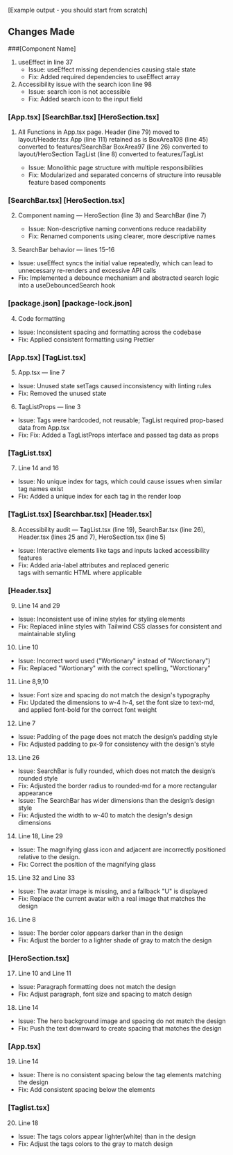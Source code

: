 [Example output - you should start from scratch]

## Changes Made

###[Component Name]

1. useEffect in line 37
   - Issue: useEffect missing dependencies causing stale state
   - Fix: Added required dependencies to useEffect array
2. Accessibility issue with the search icon line 98
   - Issue: search icon is not accessible
   - Fix: Added search icon to the input field

### [App.tsx] [SearchBar.tsx] [HeroSection.tsx]

1. All Functions in App.tsx page.
   Header (line 79) moved to layout/Header.tsx
   App (line 111) retained as is
   BoxArea108 (line 45) converted to features/SearchBar
   BoxArea97 (line 26) converted to layout/HeroSection
   TagList (line 8) converted to features/TagList

   - Issue: Monolithic page structure with multiple responsibilities
   - Fix: Modularized and separated concerns of structure into reusable feature based components

### [SearchBar.tsx]  [HeroSection.tsx]

2. Component naming — HeroSection (line 3) and SearchBar (line 7)
   - Issue: Non-descriptive naming conventions reduce readability
   - Fix: Renamed components using clearer, more descriptive names

3. SearchBar behavior — lines 15–16
- Issue: useEffect syncs the initial value repeatedly, which can lead to unnecessary re-renders and     excessive API calls
- Fix: Implemented a debounce mechanism and abstracted search logic into a useDebouncedSearch hook

### [package.json] [package-lock.json] 

4. Code formatting
- Issue: Inconsistent spacing and formatting across the codebase
- Fix: Applied consistent formatting using Prettier

### [App.tsx] [TagList.tsx]
5. App.tsx — line 7
- Issue: Unused state setTags caused inconsistency with linting rules
- Fix: Removed the unused state

6. TagListProps — line 3
- Issue: Tags were hardcoded, not reusable; TagList required prop-based data from App.tsx
- Fix: Fix: Added a TagListProps interface and passed tag data as props 

### [TagList.tsx]
7. Line 14 and 16
- Issue: No unique index for tags, which could cause issues when similar tag names exist
- Fix: Added a unique index for each tag in the render loop

### [TagList.tsx] [Searchbar.tsx] [Header.tsx]
8. Accessibility audit — TagList.tsx (line 19), SearchBar.tsx (line 26), Header.tsx (lines 25 and 7),   HeroSection.tsx (line 5)
- Issue: Interactive elements like tags and inputs lacked accessibility features
- Fix: Added aria-label attributes and replaced generic <div> tags with semantic HTML where applicable

### [Header.tsx]
9. Line 14 and 29
- Issue: Inconsistent use of inline styles for styling elements
- Fix: Replaced inline styles with Tailwind CSS classes for consistent and maintainable styling

10. Line 10
- Issue: Incorrect word used ("Wortionary" instead of "Worctionary")
- Fix: Replaced "Wortionary" with the correct spelling, "Worctionary"

11. Line 8,9,10
- Issue: Font size and spacing do not match the design's typography
- Fix: Updated the dimensions to w-4 h-4, set the font size to text-md, and applied font-bold for the correct font weight

12. Line 7
- Issue: Padding of the page does not match the design’s padding style
- Fix: Adjusted padding to px-9 for consistency with the design's style

13. Line 26
- Issue: SearchBar is fully rounded, which does not match the design’s rounded style
- Fix: Adjusted the border radius to rounded-md for a more rectangular appearance
- Issue: The SearchBar has wider dimensions than the design’s design style
- Fix: Adjusted the width to w-40 to match the design's design dimensions

14. Line 18, Line 29
- Issue: The magnifying glass icon and adjacent are incorrectly positioned relative to the design.
- Fix: Correct the position of the magnifying glass

15. Line 32 and Line 33
- Issue: The avatar image is missing, and a fallback "U" is displayed
- Fix: Replace the current avatar with a real image that matches the design

16. Line 8
- Issue: The border color appears darker than in the design
- Fix: Adjust the border to a lighter shade of gray to match the design

### [HeroSection.tsx]
17. Line 10 and Line 11
- Issue: Paragraph formatting does not match the design
- Fix: Adjust paragraph, font size and spacing to match design

18. Line 14
- Issue: The hero background image and spacing do not match the design
- Fix: Push the text downward to create spacing that matches the design

### [App.tsx] 
19. Line 14
- Issue: There is no consistent spacing below the tag elements matching the design
- Fix: Add consistent spacing below the elements

### [Taglist.tsx]
20. Line 18
- Issue: The tags colors appear lighter(white) than in the design
- Fix: Adjust the tags colors to the gray to match design